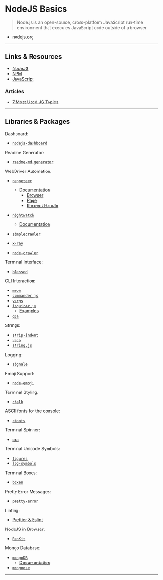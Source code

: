 # NodeJS Basics

> Node.js is an open-source, cross-platform JavaScript run-time environment that executes JavaScript code outside of a browser.

- [nodejs.org](https://nodejs.org/en/)

---

## Links & Resources

- [NodeJS](https://github.com/sindresorhus/awesome-nodejs)
- [NPM](https://github.com/sindresorhus/awesome-npm)
- [JavaScript](https://github.com/sorrycc/awesome-javascript)

### Articles

- [7 Most Used JS Topics](https://codeburst.io/the-7-most-used-javascript-topics-you-should-know-bd242aca41a0)

---

## Libraries & Packages

Dashboard:

- [`nodejs-dashboard`](https://github.com/FormidableLabs/nodejs-dashboard)

Readme Generator:

- [`readme-md-generator`](https://github.com/kefranabg/readme-md-generator)

WebDriver Automation:

- [`puppeteer`](https://github.com/GoogleChrome/puppeteer)
  - [Documentation](https://pptr.dev/)
    - [Browser](https://pptr.dev/#?product=Puppeteer&version=v1.17.0&show=api-class-browser)
    - [Page](https://pptr.dev/#?product=Puppeteer&version=v1.17.0&show=api-class-page)
    - [Element Handle](https://pptr.dev/#?product=Puppeteer&version=v1.17.0&show=api-class-elementhandle)

- [`nightwatch`](https://github.com/nightwatchjs/nightwatch)
  - [Documentation](https://nightwatchjs.org/gettingstarted)

- [`simplecrawler`](https://github.com/simplecrawler/simplecrawler)

- [`x-ray`](https://github.com/matthewmueller/x-ray)

- [`node-crawler`](https://github.com/bda-research/node-crawler)

Terminal Interface:

- [`blessed`](https://github.com/chjj/blessed)

CLI Interaction:

- [`meow`](https://github.com/sindresorhus/meow)
- [`commander.js`](https://github.com/tj/commander.js)
- [`yargs`](https://github.com/yargs/yargs)
- [`inquirer.js`](https://github.com/SBoudrias/Inquirer.js)
  - [Examples](https://github.com/SBoudrias/Inquirer.js/tree/master/packages/inquirer/examples)
- [`qoa`](https://github.com/klaussinani/qoa)

Strings:

- [`strip-indent`](https://github.com/sindresorhus/strip-indent)
- [`voca`](https://github.com/panzerdp/voca)
- [`string.js`](https://github.com/jprichardson/string.js)

Logging:

- [`signale`](https://github.com/klaussinani/signale)

Emoji Support:

- [`node-emoji`](https://github.com/omnidan/node-emoji)

Terminal Styling:

- [`chalk`](https://github.com/chalk/chalk)

ASCII fonts for the console:

- [`cfonts`](https://github.com/dominikwilkowski/cfonts)

Terminal Spinner:

- [`ora`](https://github.com/sindresorhus/ora)

Terminal Unicode Symbols:

- [`figures`](https://github.com/sindresorhus/figures)
- [`log-symbols`](https://github.com/sindresorhus/log-symbols)

Terminal Boxes:

- [`boxen`](https://github.com/sindresorhus/boxen)

Pretty Error Messages:

- [`pretty-error`](https://github.com/AriaMinaei/pretty-error)

Linting:

- [Prettier & Eslint](https://prettier.io/docs/en/integrating-with-linters.html)

NodeJS in Browser:

- [`RunKit`](https://runkit.com/home)

Mongo Database:

- [`mongoDB`](https://github.com/mongodb/node-mongodb-native)
  - [Documentation](https://docs.mongodb.com/)
- [`mongoose`](https://github.com/Automattic/mongoose)

---
